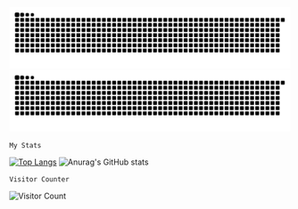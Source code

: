 ![github contribution grid snake animation](https://raw.githubusercontent.com/don-cryptus/don-cryptus/output/github-contribution-grid-snake-dark.svg#gh-dark-mode-only)![github contribution grid snake animation](https://raw.githubusercontent.com/don-cryptus/don-cryptus/output/github-contribution-grid-snake.svg#gh-light-mode-only)
```console
My Stats
```
[![Top Langs](https://github-readme-stats.vercel.app/api/top-langs/?username=xad420&layout=compact)](https://github.com/xad420)
![Anurag's GitHub stats](https://github-readme-stats.vercel.app/api?username=xad420&theme=tokyonight&show_icons=true)

```console
Visitor Counter
```
![Visitor Count](https://profile-counter.glitch.me/xad420/count.svg)

